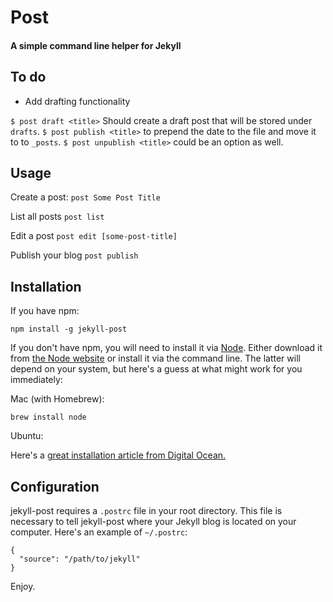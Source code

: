 # Post

#### A simple command line helper for Jekyll

## To do

- Add drafting functionality

`$ post draft <title>` Should create a draft post that will be stored under `drafts`. `$ post publish <title>` to prepend the date to the file and move it to to `_posts`. `$ post unpublish <title>` could be an option as well.

## Usage

Create a post:
`post Some Post Title`

List all posts
`post list`

Edit a post
`post edit [some-post-title]`

Publish your blog
`post publish`

## Installation

If you have npm:

`npm install -g jekyll-post`

If you don't have npm, you will need to install it via [Node](http://nodejs.org/). Either download it from [the Node website](http://nodejs.org/) or install it via the command line. The latter will depend on your system, but here's a guess at what might work for you immediately:

Mac (with Homebrew):

`brew install node`

Ubuntu:

Here's a [great installation article from Digital Ocean.][do]

[do]: https://www.digitalocean.com/community/tutorials/how-to-install-node-js-on-an-ubuntu-14-04-server

## Configuration

jekyll-post requires a `.postrc` file in your root directory. This file is necessary to tell jekyll-post where your Jekyll blog is located on your computer. Here's an example of `~/.postrc`:

```
{
  "source": "/path/to/jekyll"
}
```

Enjoy.
